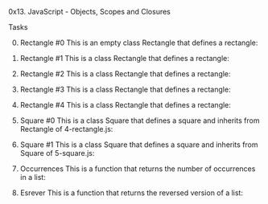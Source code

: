 0x13. JavaScript - Objects, Scopes and Closures

Tasks

0. Rectangle #0
This is an empty class Rectangle that defines a rectangle:

1. Rectangle #1
This is a class Rectangle that defines a rectangle:

2. Rectangle #2
This is a class Rectangle that defines a rectangle:

3. Rectangle #3
This is a class Rectangle that defines a rectangle:

4. Rectangle #4
This is a class Rectangle that defines a rectangle:

5. Square #0
This is a class Square that defines a square and inherits from Rectangle of 4-rectangle.js:

6. Square #1
This is a class Square that defines a square and inherits from Square of 5-square.js:

7. Occurrences
This is a function that returns the number of occurrences in a list:

8. Esrever
This is a function that returns the reversed version of a list:

